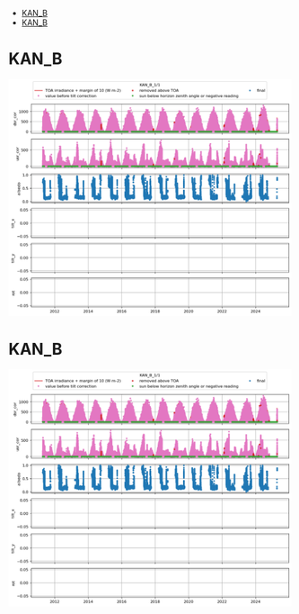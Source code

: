 * [KAN_B](#s1)
* [KAN_B](#s2)
# <a id='s1' />KAN_B
![](../figures/flags/KAN_B_0.png)
 
# <a id='s2' />KAN_B
![](../figures/flags/KAN_B_0.png)
 
